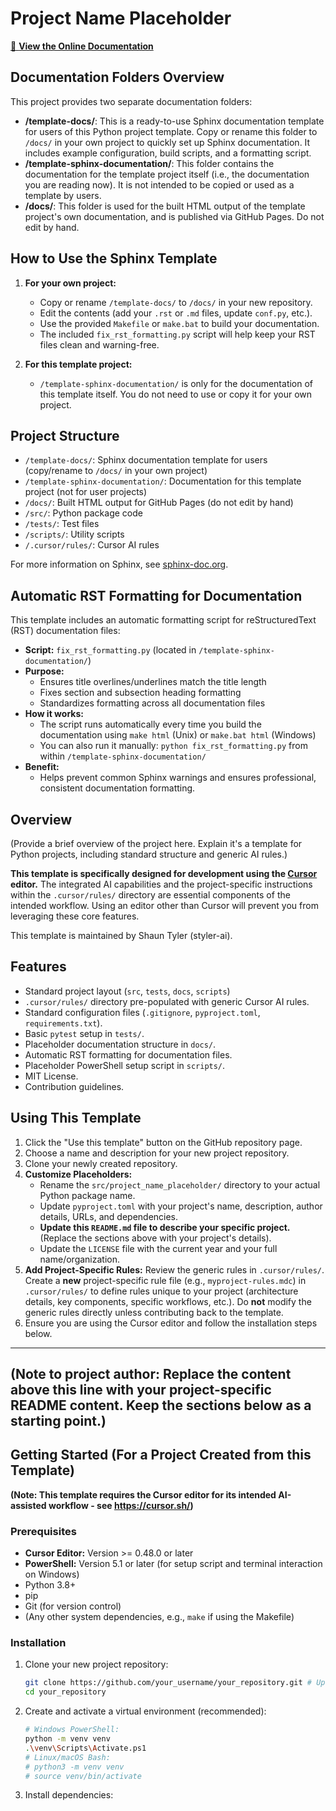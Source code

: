 # Project Name Placeholder

[📖 **View the Online Documentation**](https://styler-ai.github.io/cursor-python-template/index.html)

## Documentation Folders Overview

This project provides two separate documentation folders:

- **/template-docs/**: This is a ready-to-use Sphinx documentation template for users of this Python project template. Copy or rename this folder to `/docs/` in your own project to quickly set up Sphinx documentation. It includes example configuration, build scripts, and a formatting script.
- **/template-sphinx-documentation/**: This folder contains the documentation for the template project itself (i.e., the documentation you are reading now). It is not intended to be copied or used as a template by users.
- **/docs/**: This folder is used for the built HTML output of the template project's own documentation, and is published via GitHub Pages. Do not edit by hand.

## How to Use the Sphinx Template

1. **For your own project:**
   - Copy or rename `/template-docs/` to `/docs/` in your new repository.
   - Edit the contents (add your `.rst` or `.md` files, update `conf.py`, etc.).
   - Use the provided `Makefile` or `make.bat` to build your documentation.
   - The included `fix_rst_formatting.py` script will help keep your RST files clean and warning-free.

2. **For this template project:**
   - `/template-sphinx-documentation/` is only for the documentation of this template itself. You do not need to use or copy it for your own project.

## Project Structure

- `/template-docs/`: Sphinx documentation template for users (copy/rename to `/docs/` in your own project)
- `/template-sphinx-documentation/`: Documentation for this template project (not for user projects)
- `/docs/`: Built HTML output for GitHub Pages (do not edit by hand)
- `/src/`: Python package code
- `/tests/`: Test files
- `/scripts/`: Utility scripts
- `/.cursor/rules/`: Cursor AI rules

For more information on Sphinx, see [sphinx-doc.org](https://www.sphinx-doc.org/).

## Automatic RST Formatting for Documentation

This template includes an automatic formatting script for reStructuredText (RST) documentation files:

- **Script:** `fix_rst_formatting.py` (located in `/template-sphinx-documentation/`)
- **Purpose:**
  - Ensures title overlines/underlines match the title length
  - Fixes section and subsection heading formatting
  - Standardizes formatting across all documentation files
- **How it works:**
  - The script runs automatically every time you build the documentation using `make html` (Unix) or `make.bat html` (Windows)
  - You can also run it manually: `python fix_rst_formatting.py` from within `/template-sphinx-documentation/`
- **Benefit:**
  - Helps prevent common Sphinx warnings and ensures professional, consistent documentation formatting.

## Overview

(Provide a brief overview of the project here. Explain it's a template for Python projects, including standard structure and generic AI rules.)

**This template is specifically designed for development using the [Cursor](https://cursor.sh/) editor.** The integrated AI capabilities and the project-specific instructions within the `.cursor/rules/` directory are essential components of the intended workflow. Using an editor other than Cursor will prevent you from leveraging these core features.

This template is maintained by Shaun Tyler (styler-ai).

## Features

* Standard project layout (`src`, `tests`, `docs`, `scripts`)
* `.cursor/rules/` directory pre-populated with generic Cursor AI rules.
* Standard configuration files (`.gitignore`, `pyproject.toml`, `requirements.txt`).
* Basic `pytest` setup in `tests/`.
* Placeholder documentation structure in `docs/`.
* Automatic RST formatting for documentation files.
* Placeholder PowerShell setup script in `scripts/`.
* MIT License.
* Contribution guidelines.

## Using This Template

1. Click the "Use this template" button on the GitHub repository page.
2. Choose a name and description for your new project repository.
3. Clone your newly created repository.
4. **Customize Placeholders:**
   * Rename the `src/project_name_placeholder/` directory to your actual Python package name.
   * Update `pyproject.toml` with your project's name, description, author details, URLs, and dependencies.
   * **Update this `README.md` file to describe your specific project.** (Replace the sections above with your project's details).
   * Update the `LICENSE` file with the current year and your full name/organization.
5. **Add Project-Specific Rules:** Review the generic rules in `.cursor/rules/`. Create a **new** project-specific rule file (e.g., `myproject-rules.mdc`) in `.cursor/rules/` to define rules unique to your project (architecture details, key components, specific workflows, etc.). Do **not** modify the generic rules directly unless contributing back to the template.
6. Ensure you are using the Cursor editor and follow the installation steps below.

---
**(Note to project author: Replace the content above this line with your project-specific README content. Keep the sections below as a starting point.)**
---

## Getting Started (For a Project Created from this Template)

**(Note: This template requires the Cursor editor for its intended AI-assisted workflow - see https://cursor.sh/)**

### Prerequisites

*   **Cursor Editor:** Version >= 0.48.0 or later
*   **PowerShell:** Version 5.1 or later (for setup script and terminal interaction on Windows)
*   Python 3.8+
*   pip
*   Git (for version control)
*   (Any other system dependencies, e.g., `make` if using the Makefile)

### Installation

1. Clone your new project repository:
   ```bash
   git clone https://github.com/your_username/your_repository.git # Update URL
   cd your_repository
   ```
2. Create and activate a virtual environment (recommended):
   ```bash
   # Windows PowerShell:
   python -m venv venv
   .\venv\Scripts\Activate.ps1
   # Linux/macOS Bash:
   # python3 -m venv venv
   # source venv/bin/activate
   ```
3. Install dependencies:
   ```